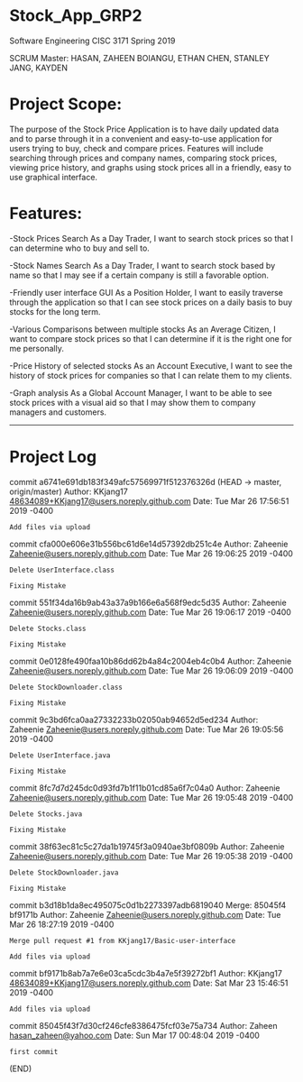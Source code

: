 # Stock_App_GRP2
Software Engineering CISC 3171 Spring 2019

SCRUM Master: HASAN, ZAHEEN
BOIANGU, ETHAN
CHEN, STANLEY
JANG, KAYDEN

# Project Scope: 
The purpose of the Stock Price Application is to have daily updated data and to parse through it in a convenient and easy-to-use application for users trying to buy, check and compare prices. Features will include searching through prices and company names, comparing stock prices, viewing price history, and graphs using stock prices all in a friendly, easy to use graphical interface.


# Features:
-Stock Prices Search
As a Day Trader, I want to search stock prices so that I can determine who to buy and sell to.

-Stock Names Search
As a Day Trader, I want to search stock based by name so that I may see if a certain company is still a favorable option.

-Friendly user interface GUI
As a Position Holder, I want to easily traverse through the application so that I can see stock prices on a daily basis to buy stocks for the long term.

-Various Comparisons between multiple stocks
As an Average Citizen, I want to compare stock prices so that I can determine if it is the right one for me personally.

-Price History of selected stocks
As an Account Executive, I want to see the history of stock prices for companies so that I can relate them to my clients.  

-Graph analysis
As a Global Account Manager, I want to be able to see stock prices with a visual aid so that I may show them to company managers and customers.

********************************************************************************************************************************************

# Project Log
commit a6741e691db183f349afc57569971f512376326d (HEAD -> master, origin/master)
Author: KKjang17 <48634089+KKjang17@users.noreply.github.com>
Date:   Tue Mar 26 17:56:51 2019 -0400

    Add files via upload

commit cfa000e606e31b556bc61d6e14d57392db251c4e
Author: Zaheenie <Zaheenie@users.noreply.github.com>
Date:   Tue Mar 26 19:06:25 2019 -0400

    Delete UserInterface.class

    Fixing Mistake

commit 551f34da16b9ab43a37a9b166e6a568f9edc5d35
Author: Zaheenie <Zaheenie@users.noreply.github.com>
Date:   Tue Mar 26 19:06:17 2019 -0400

    Delete Stocks.class

    Fixing Mistake

commit 0e0128fe490faa10b86dd62b4a84c2004eb4c0b4
Author: Zaheenie <Zaheenie@users.noreply.github.com>
Date:   Tue Mar 26 19:06:09 2019 -0400

    Delete StockDownloader.class

    Fixing Mistake

commit 9c3bd6fca0aa27332233b02050ab94652d5ed234
Author: Zaheenie <Zaheenie@users.noreply.github.com>
Date:   Tue Mar 26 19:05:56 2019 -0400

    Delete UserInterface.java

    Fixing Mistake

commit 8fc7d7d245dc0d93fd7b1f11b01cd85a6f7c04a0
Author: Zaheenie <Zaheenie@users.noreply.github.com>
Date:   Tue Mar 26 19:05:48 2019 -0400

    Delete Stocks.java

    Fixing Mistake

commit 38f63ec81c5c27da1b19745f3a0940ae3bf0809b
Author: Zaheenie <Zaheenie@users.noreply.github.com>
Date:   Tue Mar 26 19:05:38 2019 -0400

    Delete StockDownloader.java

    Fixing Mistake

commit b3d18b1da8ec495075c0d1b2273397adb6819040
Merge: 85045f4 bf9171b
Author: Zaheenie <Zaheenie@users.noreply.github.com>
Date:   Tue Mar 26 18:27:19 2019 -0400

    Merge pull request #1 from KKjang17/Basic-user-interface

    Add files via upload

commit bf9171b8ab7a7e6e03ca5cdc3b4a7e5f39272bf1
Author: KKjang17 <48634089+KKjang17@users.noreply.github.com>
Date:   Sat Mar 23 15:46:51 2019 -0400

    Add files via upload

commit 85045f43f7d30cf246cfe8386475fcf03e75a734
Author: Zaheen <hasan_zaheen@yahoo.com>
Date:   Sun Mar 17 00:48:04 2019 -0400

    first commit
(END)
